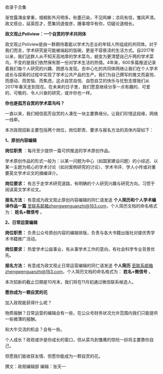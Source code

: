 

收录于合集

渐觉露漙金掌重，梧桐影外月明多。秋墨已染，不见鸣蝉；凉风有信，雏凤声清。政文搭台，延英揽才，愿集同道俊彦，踵事增华有你，切磋论道相长。  

  

  

 **政文观止Poliview：一个自赏的学术共同体**

政文观止Poliview是由一群期待着能以学术为志业的年轻人所组成的共同体。对于我们而言，学术研究是可能被端起的饭碗，更是不容亵渎的生活方式。自2017年以来，我们这群人从不知天高地厚的学术菜鸟，蜕变为更清楚自己斤两的学术菜鸟，不变的是我们依然保有那一份对学术生活的热情。4年来，600多篇推送记录着我们每个人研究的兴趣、困惑与发现。去中心化的共同体网络让我们在个人学术成长与探索的过程中实现了学术公共产品的生产。我们为自己撰写的推文而喜悦、而感动、而苦恼、而焦虑。这点自赏自悦、自怨自艾的快乐与忧愁支撑我们从2017年春天走到现在。在未来的日子里，我们愿意继续分享一点有趣的、可爱的、可敬的、令人兴奋的研究，或许你也一样。

  

  

 **你也是孤芳自赏的学术菜鸟吗？**

  

一直以来，我们相信孤芳自赏的人凑在一块主要靠缘分。让我们珍惜这段缘，网络一线牵。

  

本次政观招新主要包括两个岗位，岗位职责、要求与报名方法的具体内容如下：

  

 **1、原创内容编辑**

 **岗位职责** ：每月至少提供一篇可供推送的学术原创作品。

学术原创作品的形式一般为：以某一问题为中心（如国家建设问题）的小综述、以某一主题为核心的学术讨论（如对案例研究的讨论）、学术书评、学人小传或对重要英文学术论文的摘编译介。

 **岗位要求：** 有志于走学术研究道路，有明确的个人研究兴趣与研究方向，习惯于阅读英文学术论文。

 **报名方法：** 有意成为政文观止原创内容编辑的同仁请发送 **个人简历和个人学术编译作品一篇**
至联系邮箱zhengwenguanzhi@163.com，个人简历文档的命名格式为： **姓名+微信号** 。

  

 **2、日常运营编辑**

 **岗位职责：** 负责公众号原创内容的编辑排版，负责与各大书籍出版社对接优秀学术书籍推广活动。

 **岗位要求：** 热爱学术公益事业，有从事学术工作的意向，有社会科学专业背景优先。

 **报名方法：** 有意成为政文观止日常运营编辑的同仁请发送 **个人简历**
至联系邮箱zhengwenguanzhi@163.com，个人简历文档的命名格式为： **姓名+微信号** 。

  

本次招新的截止日期是10月末，我们将在11月初通过微信联系候选人。

  

  

 **愿你成为一颗自赏的花**

  

加入政观能获得什么呢？

  

物质报酬？日常运营的编辑会有一些，在公众号财务状况允许范围内我们只能提供一些微薄的报酬。

  

和大牛交流的机会？会有一些。

  

个人成长？政观或许是你成长的窗口，但从菜鸟到雏鹰的惊险一跃将主要靠你自己。

  

但愿我们能收获友情、但愿你能成为一颗自赏的花。

  

撰文：政观编辑部 编辑：张天一

  

